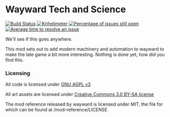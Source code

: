 # Wayward Tech and Science

[![Build Status](https://travis-ci.org/ninjanomnom/wayward-tech.png)](https://travis-ci.org/ninjanomnom/wayward-tech)
[![Krihelimeter](https://www.krihelinator.xyz/badge/ninjanomnom/wayward-tech)](https://www.krihelinator.xyz)
[![Percentage of issues still open](https://isitmaintained.com/badge/open/ninjanomnom/wayward-tech.svg)](https://isitmaintained.com/project/ninjanomnom/wayward-tech "Percentage of issues still open")
[![Average time to resolve an issue](https://isitmaintained.com/badge/resolution/ninjanomnom/wayward-tech.svg)](https://isitmaintained.com/project/ninjanomnom/wayward-tech "Average time to resolve an issue")

We'll see if this goes anywhere.

This mod sets out to add modern machinery and automation to wayward to make the late game a bit more interesting. Nothing is done yet, how did you find this.

### Licensing

All code is licensed under [GNU AGPL v3](https://www.gnu.org/licenses/agpl-3.0.html)

All art assets are licensed under [Creative Commons 3.0 BY-SA license](https://creativecommons.org/licenses/by-sa/3.0/)

The mod reference released by wayward is licensed under MIT, the file for which can be found at /mod-reference/LICENSE
